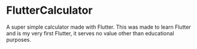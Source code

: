 # FlutterCalculator
A super simple calculator made with Flutter. This was made to learn Flutter and is my very first Flutter, it serves no value other than educational purposes.
